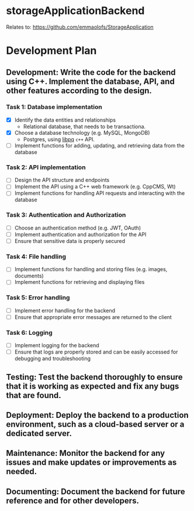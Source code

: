 # storageApplicationBackend
Relates to: https://github.com/emmaolofs/StorageApplication

# Development Plan

## Development: Write the code for the backend using C++. Implement the database, API, and other features according to the design.

### Task 1: Database implementation
- [x] Identify the data entities and relationships
  - Relational database, that needs to be transactiona.
- [x] Choose a database technology (e.g. MySQL, MongoDB)
  - Postgres, using [libpq](https://www.postgresql.org/docs/9.2/libpq.html) `c++` API.
- [ ] Implement functions for adding, updating, and retrieving data from the database

### Task 2: API implementation
- [ ] Design the API structure and endpoints
- [ ] Implement the API using a C++ web framework (e.g. CppCMS, Wt)
- [ ] Implement functions for handling API requests and interacting with the database

### Task 3: Authentication and Authorization
- [ ] Choose an authentication method (e.g. JWT, OAuth)
- [ ] Implement authentication and authorization for the API
- [ ] Ensure that sensitive data is properly secured

### Task 4: File handling
- [ ] Implement functions for handling and storing files (e.g. images, documents)
- [ ] Implement functions for retrieving and displaying files

### Task 5: Error handling
- [ ] Implement error handling for the backend
- [ ] Ensure that appropriate error messages are returned to the client

### Task 6: Logging
- [ ] Implement logging for the backend
- [ ] Ensure that logs are properly stored and can be easily accessed for debugging and troubleshooting

## Testing: Test the backend thoroughly to ensure that it is working as expected and fix any bugs that are found.

## Deployment: Deploy the backend to a production environment, such as a cloud-based server or a dedicated server.

## Maintenance: Monitor the backend for any issues and make updates or improvements as needed.

## Documenting: Document the backend for future reference and for other developers.

